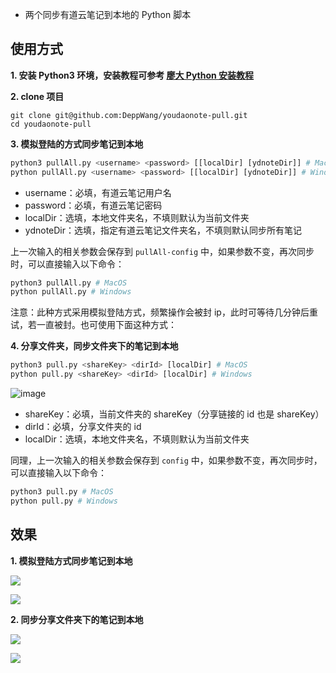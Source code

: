 * 两个同步有道云笔记到本地的 Python 脚本

## 使用方式
**1. 安装 Python3 环境，安装教程可参考 [廖大 Python 安装教程](https://www.liaoxuefeng.com/wiki/1016959663602400/1016959856222624)**

**2. clone 项目**
```
git clone git@github.com:DeppWang/youdaonote-pull.git
cd youdaonote-pull
```
**3. 模拟登陆的方式同步笔记到本地**

```Python
python3 pullAll.py <username> <password> [[localDir] [ydnoteDir]] # MacOS
python pullAll.py <username> <password> [[localDir] [ydnoteDir]] # Windows
```
* username：必填，有道云笔记用户名
* password：必填，有道云笔记密码
* localDir：选填，本地文件夹名，不填则默认为当前文件夹
* ydnoteDir：选填，指定有道云笔记文件夹名，不填则默认同步所有笔记

上一次输入的相关参数会保存到 `pullAll-config` 中，如果参数不变，再次同步时，可以直接输入以下命令：
```Python
python3 pullAll.py # MacOS
python pullAll.py # Windows
```
注意：此种方式采用模拟登陆方式，频繁操作会被封 ip，此时可等待几分钟后重试，若一直被封。也可使用下面这种方式：

**4. 分享文件夹，同步文件夹下的笔记到本地**

```Python
python3 pull.py <shareKey> <dirId> [localDir] # MacOS
python pull.py <shareKey> <dirId> [localDir] # Windows
```

![image](http://note.youdao.com/yws/public/resource/f2400df719fa3e0492bfa8cdda723446/WEB6bb8fd02a371ef8058729d580b72d155/7366450501694EB09038FB591D03CDCF)

* shareKey：必填，当前文件夹的 shareKey（分享链接的 id 也是 shareKey）
* dirId：必填，分享文件夹的 id
* localDir：选填，本地文件夹名，不填则默认为当前文件夹

同理，上一次输入的相关参数会保存到 `config` 中，如果参数不变，再次同步时，可以直接输入以下命令：
```Python
python3 pull.py # MacOS
python pull.py # Windows
```
## 效果
**1. 模拟登陆方式同步笔记到本地**

![](http://note.youdao.com/yws/public/resource/f2400df719fa3e0492bfa8cdda723446/WEB6bb8fd02a371ef8058729d580b72d155/5EB1F34062DA4C6082EC8ECEB53EB7C7)

![](http://note.youdao.com/yws/public/resource/f2400df719fa3e0492bfa8cdda723446/WEB6bb8fd02a371ef8058729d580b72d155/458B3386F5AF4F7984B09683F3DA02BB)

**2. 同步分享文件夹下的笔记到本地**

![](http://note.youdao.com/yws/public/resource/f2400df719fa3e0492bfa8cdda723446/WEB6bb8fd02a371ef8058729d580b72d155/7AFC5841756141EA911C5B6EAD02FFC5)

![](http://note.youdao.com/yws/public/resource/f2400df719fa3e0492bfa8cdda723446/WEB6bb8fd02a371ef8058729d580b72d155/00C16137F3B54F7AAD9D8D981789307A)